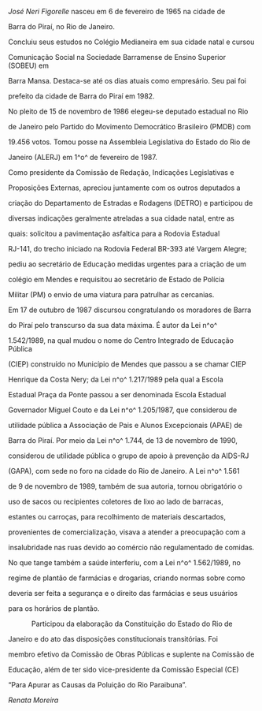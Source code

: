 

*José Neri Figorelle* nasceu em 6 de fevereiro de 1965 na cidade de

Barra do Piraí, no Rio de Janeiro.



Concluiu seus estudos no Colégio Medianeira em sua cidade natal e cursou

Comunicação Social na Sociedade Barramense de Ensino Superior (SOBEU) em

Barra Mansa. Destaca-se até os dias atuais como empresário. Seu pai foi

prefeito da cidade de Barra do Piraí em 1982.



No pleito de 15 de novembro de 1986 elegeu-se deputado estadual no Rio

de Janeiro pelo Partido do Movimento Democrático Brasileiro (PMDB) com

19.456 votos. Tomou posse na Assembleia Legislativa do Estado do Rio de

Janeiro (ALERJ) em 1^o^ de fevereiro de 1987.



Como presidente da Comissão de Redação, Indicações Legislativas e

Proposições Externas, apreciou juntamente com os outros deputados a

criação do Departamento de Estradas e Rodagens (DETRO) e participou de

diversas indicações geralmente atreladas a sua cidade natal, entre as

quais: solicitou a pavimentação asfaltica para a Rodovia Estadual

RJ-141, do trecho iniciado na Rodovia Federal BR-393 até Vargem Alegre;

pediu ao secretário de Educação medidas urgentes para a criação de um

colégio em Mendes e requisitou ao secretário de Estado de Polícia

Militar (PM) o envio de uma viatura para patrulhar as cercanias.



Em 17 de outubro de 1987 discursou congratulando os moradores de Barra

do Piraí pelo transcurso da sua data máxima. É autor da Lei n^o^

1.542/1989, na qual mudou o nome do Centro Integrado de Educação Pública

(CIEP) construído no Município de Mendes que passou a se chamar CIEP

Henrique da Costa Nery; da Lei n^o^ 1.217/1989 pela qual a Escola

Estadual Praça da Ponte passou a ser denominada Escola Estadual

Governador Miguel Couto e da Lei n^o^ 1.205/1987, que considerou de

utilidade pública a Associação de Pais e Alunos Excepcionais (APAE) de

Barra do Piraí. Por meio da Lei n^o^ 1.744, de 13 de novembro de 1990,

considerou de utilidade pública o grupo de apoio à prevenção da AIDS-RJ

(GAPA), com sede no foro na cidade do Rio de Janeiro. A Lei n^o^ 1.561

de 9 de novembro de 1989, também de sua autoria, tornou obrigatório o

uso de sacos ou recipientes coletores de lixo ao lado de barracas,

estantes ou carroças, para recolhimento de materiais descartados,

provenientes de comercialização, visava a atender a preocupação com a

insalubridade nas ruas devido ao comércio não regulamentado de comidas.

No que tange também a saúde interferiu, com a Lei n^o^ 1.562/1989, no

regime de plantão de farmácias e drogarias, criando normas sobre como

deveria ser feita a segurança e o direito das farmácias e seus usuários

para os horários de plantão.



            Participou da elaboração da Constituição do Estado do Rio de

Janeiro e do ato das disposições constitucionais transitórias. Foi

membro efetivo da Comissão de Obras Públicas e suplente na Comissão de

Educação, além de ter sido vice-presidente da Comissão Especial (CE)

“Para Apurar as Causas da Poluição do Rio Paraibuna”.



*Renata Moreira*



